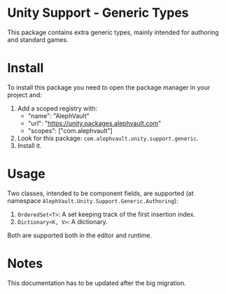 # Unity Support - Generic Types
This package contains extra generic types, mainly intended for authoring and standard games.

# Install
To install this package you need to open the package manager in your project and:

  1. Add a scoped registry with:
     - "name": "AlephVault"
     - "url": "https://unity.packages.alephvault.com"
     - "scopes": ["com.alephvault"]
  2. Look for this package: `com.alephvault.unity.support.generic`.
  3. Install it.

# Usage
Two classes, intended to be component fields, are supported (at namespace `AlephVault.Unity.Support.Generic.Authoring`):

  1. `OrderedSet<T>`: A set keeping track of the first insertion index.
  2. `Dictionary<K, V>`: A dictionary.

Both are supported both in the editor and runtime.

# Notes
This documentation has to be updated after the big migration.
